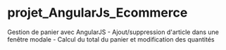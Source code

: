 # projet_AngularJs_Ecommerce
Gestion de panier avec AngularJS - Ajout/suppression d'article dans une fenêtre modale - Calcul du total du panier et modification des quantités
